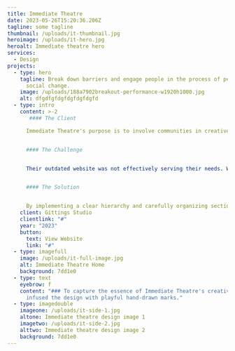 ```yaml
---
title: Immediate Theatre
date: 2023-05-26T15:20:36.206Z
tagline: some tagline
thumbnail: /uploads/it-thumbnail.jpg
heroimage: /uploads/it-hero.jpg
heroalt: Immediate theatre hero
services:
  - Design
projects:
  - type: hero
    tagline: Break down barriers and engage people in the process of personal and
      social change.
    image: /uploads/188a7902breakout-performance-w1920h1000.jpg
    alt: dfgdfgfdgfdgfdgfdgfd
  - type: intro
    content: >-2
       #### The Client

      Immediate Theatre's purpose is to involve communities in creative projects that inspire wellbeing, break down barriers and engage people in the process of personal and social change. They use theatre and the arts to help people engage with issues and concerns.


      #### The Challenge


      Their outdated website was not effectively serving their needs. With a wide range of content types and a lack of cohesion, the previous website created a confusing and cluttered user experience. Our mission was clear: to bring order to the chaos and provide a streamlined solution that caters to their diverse content needs. 


      #### The Solution


      By implementing a clear hierarchy and carefully organizing sections, we ensured the team could easily add and manage content. Our goal was to create a seamless and user-friendly path through the website, offering an improved experience for both the team and their visitors. The site leverages the power of 11ty and Netlify CMS - expertly built by Ryan from Gittings Studio.
    client: Gittings Studio
    clientlink: "#"
    year: "2023"
    button:
      text: View Website
      link: "#"
  - type: imagefull
    image: /uploads/it-full-image.jpg
    alt: Immediate Theatre Home
    background: 7dd1e0
  - type: text
    eyebrow: f
    content: "### To capture the essence of Immediate Theatre's creative work, I
      infused the design with playful hand-drawn marks."
  - type: imagedouble
    imageone: /uploads/it-side-1.jpg
    altone: Immediate theatre design image 1
    imagetwo: /uploads/it-side-2.jpg
    alttwo: Immediate theatre design image 2
    background: 7dd1e0
---
```

